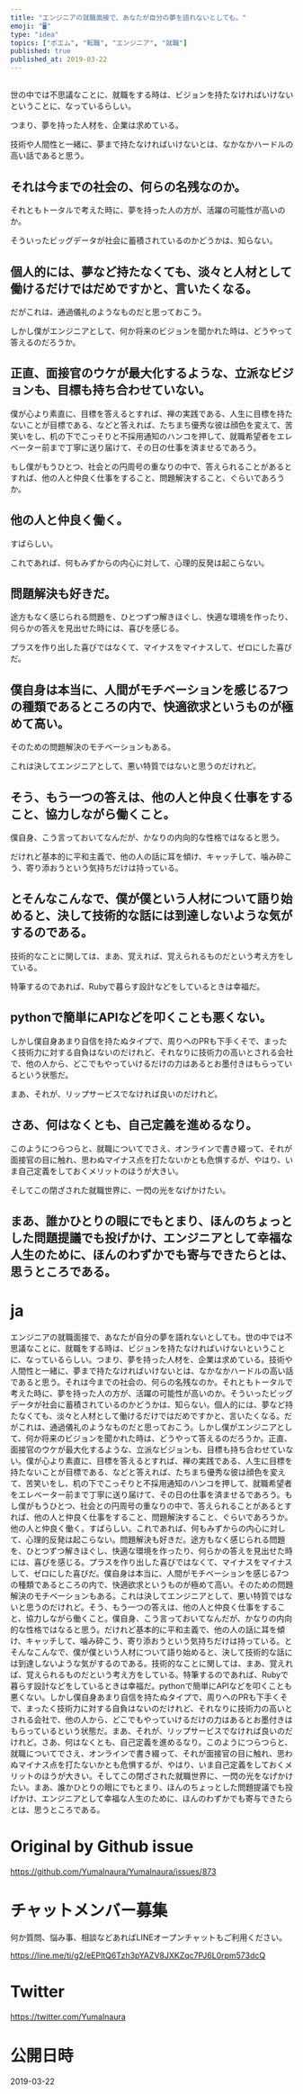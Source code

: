 ```yaml
---
title: "エンジニアの就職面接で、あなたが自分の夢を語れないとしても。"
emoji: "🖥"
type: "idea"
topics: ["ポエム", "転職", "エンジニア", "就職"]
published: true
published_at: 2019-03-22
---
```


## 
世の中では不思議なことに、就職をする時は、ビジョンを持たなければいけないということに、なっているらしい。

つまり、夢を持った人材を、企業は求めている。

技術や人間性と一緒に、夢まで持たなければいけないとは、なかなかハードルの高い話であると思う。

## それは今までの社会の、何らの名残なのか。

それともトータルで考えた時に、夢を持った人の方が、活躍の可能性が高いのか。

そういったビッグデータが社会に蓄積されているのかどうかは、知らない。

## 個人的には、夢など持たなくても、淡々と人材として働けるだけではだめですかと、言いたくなる。

だがこれは、通過儀礼のようなものだと思っておこう。

しかし僕がエンジニアとして、何か将来のビジョンを聞かれた時は、どうやって答えるのだろうか。

## 正直、面接官のウケが最大化するような、立派なビジョンも、目標も持ち合わせていない。

僕が心より素直に、目標を答えるとすれば、禅の実践である、人生に目標を持たないことが目標である、などと答えれば、たちまち優秀な彼は顔色を変えて、苦笑いをし、机の下でこっそりと不採用通知のハンコを押して、就職希望者をエレベーター前まで丁寧に送り届けて、その日の仕事を済ませるであろう。

もし僕がもうひとつ、社会との円周号の重なりの中で、答えられることがあるとすれば、他の人と仲良く仕事をすること、問題解決すること、ぐらいであろうか。

## 他の人と仲良く働く。

すばらしい。

これであれば、何もみずからの内心に対して、心理的反発は起こらない。

## 問題解決も好きだ。

途方もなく感じられる問題を、ひとつずつ解きほぐし、快適な環境を作ったり、何らかの答えを見出せた時には、喜びを感じる。

プラスを作り出した喜びではなくて、マイナスをマイナスして、ゼロにした喜びだ。

## 僕自身は本当に、人間がモチベーションを感じる7つの種類であるところの内で、快適欲求というものが極めて高い。

そのための問題解決のモチベーションもある。

これは決してエンジニアとして、悪い特質ではないと思うのだけれど。

## そう、もう一つの答えは、他の人と仲良く仕事をすること、協力しながら働くこと。

僕自身、こう言っておいてなんだが、かなりの内向的な性格ではなると思う。

だけれど基本的に平和主義で、他の人の話に耳を傾け、キャッチして、噛み砕こう、寄り添おうという気持ちだけは持っている。

## とそんなこんなで、僕が僕という人材について語り始めると、決して技術的な話には到達しないような気がするのである。

技術的なことに関しては、まあ、覚えれば、覚えられるものだという考え方をしている。

特筆するのであれば、Rubyで暮らす設計などをしているときは幸福だ。

## pythonで簡単にAPIなどを叩くことも悪くない。

しかし僕自身あまり自信を持たぬタイプで、周りへのPRも下手くそで、まったく技術力に対する自負はないのだけれど、それなりに技術力の高いとされる会社で、他の人から、どこでもやっていけるだけの力はあるとお墨付きはもらっているという状態だ。

まあ、それが、リップサービスでなければ良いのだけれど。

## さあ、何はなくとも、自己定義を進めるなり。

このようにつらつらと、就職についてでさえ、オンラインで書き綴って、それが面接官の目に触れ、思わぬマイナス点を打たないかとも危惧するが、やはり、いま自己定義をしておくメリットのほうが大きい。

そしてこの閉ざされた就職世界に、一閃の光をなげかけたい。

## まあ、誰かひとりの眼にでもとまり、ほんのちょっとした問題提議でも投げかけ、エンジニアとして幸福な人生のために、ほんのわずかでも寄与できたらとは、思うところである。


# ja

エンジニアの就職面接で、あなたが自分の夢を語れないとしても。世の中では不思議なことに、就職をする時は、ビジョンを持たなければいけないということに、なっているらしい。つまり、夢を持った人材を、企業は求めている。技術や人間性と一緒に、夢まで持たなければいけないとは、なかなかハードルの高い話であると思う。それは今までの社会の、何らの名残なのか。それともトータルで考えた時に、夢を持った人の方が、活躍の可能性が高いのか。そういったビッグデータが社会に蓄積されているのかどうかは、知らない。個人的には、夢など持たなくても、淡々と人材として働けるだけではだめですかと、言いたくなる。だがこれは、通過儀礼のようなものだと思っておこう。しかし僕がエンジニアとして、何か将来のビジョンを聞かれた時は、どうやって答えるのだろうか。正直、面接官のウケが最大化するような、立派なビジョンも、目標も持ち合わせていない。僕が心より素直に、目標を答えるとすれば、禅の実践である、人生に目標を持たないことが目標である、などと答えれば、たちまち優秀な彼は顔色を変えて、苦笑いをし、机の下でこっそりと不採用通知のハンコを押して、就職希望者をエレベーター前まで丁寧に送り届けて、その日の仕事を済ませるであろう。もし僕がもうひとつ、社会との円周号の重なりの中で、答えられることがあるとすれば、他の人と仲良く仕事をすること、問題解決すること、ぐらいであろうか。他の人と仲良く働く。すばらしい。これであれば、何もみずからの内心に対して、心理的反発は起こらない。問題解決も好きだ。途方もなく感じられる問題を、ひとつずつ解きほぐし、快適な環境を作ったり、何らかの答えを見出せた時には、喜びを感じる。プラスを作り出した喜びではなくて、マイナスをマイナスして、ゼロにした喜びだ。僕自身は本当に、人間がモチベーションを感じる7つの種類であるところの内で、快適欲求というものが極めて高い。そのための問題解決のモチベーションもある。これは決してエンジニアとして、悪い特質ではないと思うのだけれど。そう、もう一つの答えは、他の人と仲良く仕事をすること、協力しながら働くこと。僕自身、こう言っておいてなんだが、かなりの内向的な性格ではなると思う。だけれど基本的に平和主義で、他の人の話に耳を傾け、キャッチして、噛み砕こう、寄り添おうという気持ちだけは持っている。とそんなこんなで、僕が僕という人材について語り始めると、決して技術的な話には到達しないような気がするのである。技術的なことに関しては、まあ、覚えれば、覚えられるものだという考え方をしている。特筆するのであれば、Rubyで暮らす設計などをしているときは幸福だ。pythonで簡単にAPIなどを叩くことも悪くない。しかし僕自身あまり自信を持たぬタイプで、周りへのPRも下手くそで、まったく技術力に対する自負はないのだけれど、それなりに技術力の高いとされる会社で、他の人から、どこでもやっていけるだけの力はあるとお墨付きはもらっているという状態だ。まあ、それが、リップサービスでなければ良いのだけれど。さあ、何はなくとも、自己定義を進めるなり。このようにつらつらと、就職についてでさえ、オンラインで書き綴って、それが面接官の目に触れ、思わぬマイナス点を打たないかとも危惧するが、やはり、いま自己定義をしておくメリットのほうが大きい。そしてこの閉ざされた就職世界に、一閃の光をなげかけたい。まあ、誰かひとりの眼にでもとまり、ほんのちょっとした問題提議でも投げかけ、エンジニアとして幸福な人生のために、ほんのわずかでも寄与できたらとは、思うところである。


# Original by Github issue

https://github.com/YumaInaura/YumaInaura/issues/873








<!-- Update From Qiita API -->

# チャットメンバー募集


何か質問、悩み事、相談などあればLINEオープンチャットもご利用ください。

https://line.me/ti/g2/eEPltQ6Tzh3pYAZV8JXKZqc7PJ6L0rpm573dcQ





# Twitter


https://twitter.com/YumaInaura


<!-- Update From Qiita API -->



# 公開日時

2019-03-22
